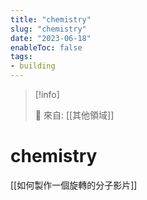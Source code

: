 ```yaml
---
title: "chemistry"
slug: "chemistry"
date: "2023-06-18"
enableToc: false
tags:
- building
---
```


> [!info]
>
> 🌱 來自: [[其他領域]]

# chemistry

[[如何製作一個旋轉的分子影片]]
